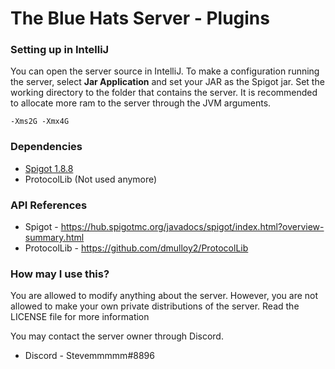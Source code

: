 # The Blue Hats Server - Plugins
### Setting up in IntelliJ
You can open the server source in IntelliJ. To make a configuration running the server, select **Jar Application** and set your JAR as the Spigot jar. Set the working directory to the folder that contains the server. It is recommended to allocate more ram to the server through the JVM arguments.

`-Xms2G -Xmx4G` <br>

### Dependencies
* [Spigot 1.8.8](https://getbukkit.org/get/hNiHm0tuqAg1Xg7w7zudk63uHr0xo48D)
* ProtocolLib (Not used anymore)

### API References
* Spigot - https://hub.spigotmc.org/javadocs/spigot/index.html?overview-summary.html
* ProtocolLib - https://github.com/dmulloy2/ProtocolLib

### How may I use this?
You are allowed to modify anything about the server. However, you are not allowed to make your own private distributions of the server. Read the LICENSE file for more information <br>

You may contact the server owner through Discord. 
* Discord - Stevemmmmm#8896
